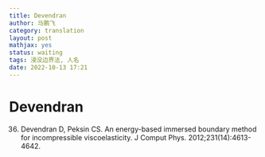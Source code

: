 ```yaml
---
title: Devendran
author: 马鹏飞
category: translation
layout: post
mathjax: yes
status: waiting
tags: 浸没边界法, 人名
date: 2022-10-13 17:21
---
```

# Devendran
36. Devendran D, Peksin CS. An energy-based immersed boundary method for incompressible viscoelasticity. J Comput Phys.
2012;231(14):4613-4642.